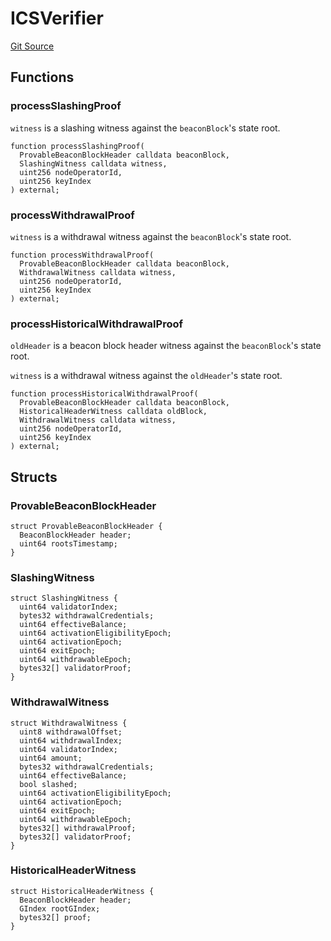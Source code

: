 # ICSVerifier

[Git Source](https://github.com/lidofinance/community-staking-module/blob/5d5ee8e87614e268bb3181747a86b3f5fe7a75e2/src/interfaces/ICSVerifier.sol)

## Functions

### processSlashingProof

`witness` is a slashing witness against the `beaconBlock`'s state root.

```solidity
function processSlashingProof(
  ProvableBeaconBlockHeader calldata beaconBlock,
  SlashingWitness calldata witness,
  uint256 nodeOperatorId,
  uint256 keyIndex
) external;
```

### processWithdrawalProof

`witness` is a withdrawal witness against the `beaconBlock`'s state root.

```solidity
function processWithdrawalProof(
  ProvableBeaconBlockHeader calldata beaconBlock,
  WithdrawalWitness calldata witness,
  uint256 nodeOperatorId,
  uint256 keyIndex
) external;
```

### processHistoricalWithdrawalProof

`oldHeader` is a beacon block header witness against the `beaconBlock`'s state root.

`witness` is a withdrawal witness against the `oldHeader`'s state root.

```solidity
function processHistoricalWithdrawalProof(
  ProvableBeaconBlockHeader calldata beaconBlock,
  HistoricalHeaderWitness calldata oldBlock,
  WithdrawalWitness calldata witness,
  uint256 nodeOperatorId,
  uint256 keyIndex
) external;
```

## Structs

### ProvableBeaconBlockHeader

```solidity
struct ProvableBeaconBlockHeader {
  BeaconBlockHeader header;
  uint64 rootsTimestamp;
}
```

### SlashingWitness

```solidity
struct SlashingWitness {
  uint64 validatorIndex;
  bytes32 withdrawalCredentials;
  uint64 effectiveBalance;
  uint64 activationEligibilityEpoch;
  uint64 activationEpoch;
  uint64 exitEpoch;
  uint64 withdrawableEpoch;
  bytes32[] validatorProof;
}
```

### WithdrawalWitness

```solidity
struct WithdrawalWitness {
  uint8 withdrawalOffset;
  uint64 withdrawalIndex;
  uint64 validatorIndex;
  uint64 amount;
  bytes32 withdrawalCredentials;
  uint64 effectiveBalance;
  bool slashed;
  uint64 activationEligibilityEpoch;
  uint64 activationEpoch;
  uint64 exitEpoch;
  uint64 withdrawableEpoch;
  bytes32[] withdrawalProof;
  bytes32[] validatorProof;
}
```

### HistoricalHeaderWitness

```solidity
struct HistoricalHeaderWitness {
  BeaconBlockHeader header;
  GIndex rootGIndex;
  bytes32[] proof;
}
```
